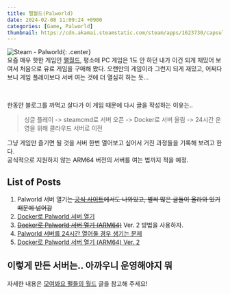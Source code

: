 ```yaml
---
title: 팰월드(Palworld)
date: 2024-02-08 11:09:24 +0900
categories: [Game, Palworld]
thumbnail: https://cdn.akamai.steamstatic.com/steam/apps/1623730/capsule_616x353.jpg?t=1705662211
---
```


![Steam - Palworld](https://cdn.akamai.steamstatic.com/steam/apps/1623730/capsule_616x353.jpg?t=1705662211){: .center}  
요즘 매우 핫한 게임인 [팰월드](https://store.steampowered.com/app/1623730/Palworld/?l=koreana),
평소에 PC 게임은 1도 안 하던 내가 이건 되게 재밌어 보여서 처음으로 유료 게임을 구매해 봤다.
오랜만의 게임이라 그런지 되게 재밌고, 어쩌다 보니 게임 플레이보다 서버 여는 것에 더 열심히 하는 듯...

<br/>

한동안 블로그를 까먹고 살다가 이 게임 때문에 다시 글을 작성하는 이유는..

> 싱글 플레이 -> steamcmd로 서버 오픈 -> Docker로 서버 올림 -> 24시간 운영을 위해 클라우드 서버로 이전

그냥 게임만 즐기면 될 것을 서버 한번 열어보고 싶어서 거친 과정들을 기록해 보려고 한다.  
공식적으로 지원하지 않는 ARM64 버전의 서버를 여는 법까지 적을 예정.

## List of Posts
1. Palworld 서버 열기~~는 [공식 사이트](https://tech.palworldgame.com/dedicated-server-guide)에서도 나와있고, 벌써 많은 글들이 올라와 있기 때문에 넘어감~~
2. [Docker로 Palworld 서버 열기](/posts/palworld-server-docker/)
3. ~~[Docker로 Palworld 서버 열기 (ARM64)](/posts/palworld-server-docker-arm64/)~~ Ver. 2 방법을 사용하자.
4. [Palworld 서버를 24시간 열어둘 경우 생기는 문제](/posts/palworld-24-hours-server-bug/)
5. [Docker로 Palworld 서버 열기 (ARM64) Ver. 2](/posts/palworld-server-docker-arm64-2/)

## 이렇게 만든 서버는.. 아까우니 운영해야지 뭐
자세한 내용은 [모여봐요 팰들의 월드](/posts/palworld-pal-crossing-discord/) 글을 참고해 주세요!
